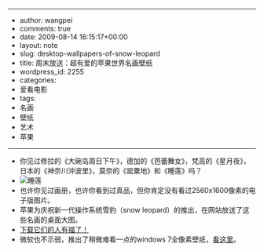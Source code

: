 - --
- author: wangpei
- comments: true
- date: 2009-08-14 16:15:17+00:00
- layout: note
- slug: desktop-wallpapers-of-snow-leopard
- title: 周末放送：超有爱的苹果世界名画壁纸
- wordpress_id: 2255
- categories:
- 爱看电影
- tags:
- 名画
- 壁纸
- 艺术
- 苹果
- --
- 你见过修拉的《大碗岛周日下午》，德加的《芭蕾舞女》，梵高的《星月夜》，日本的《神奈川沖波里》，莫奈的《罂粟地》和《睡莲》吗？
- ![睡莲](http://creativebits.org/files/leopard-desktops-small/Waterlilies.jpg)
- 也许你见过画册，也许你看到过真品，但你肯定没有看过2560x1600像素的电子版图片。
- 苹果为庆祝新一代操作系统雪豹（snow leopard）的推出，在网站放送了这些名画的桌面大图。
- [下载它们的人有福了！](http://creativebits.org/inspiration/snow_leopard_desktop_pictures)
- 微软也不示弱，推出了稍微难看一点的windows 7全像素壁纸，[看这里](http://creativebits.org/inspiration/windows_7_wallpapers)。
